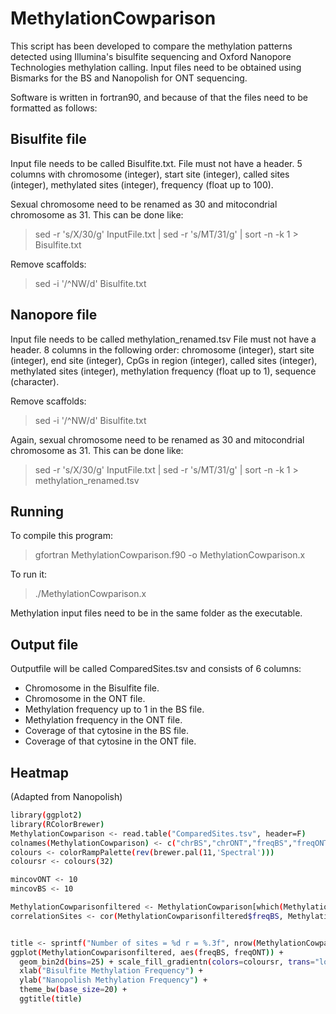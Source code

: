 # MethylationCowparison

This script has been developed to compare the methylation patterns detected using Illumina's bisulfite sequencing and Oxford Nanopore Technologies methylation calling.
Input files need to be obtained using Bismarks for the BS and Nanopolish for ONT sequencing. 

Software is written in fortran90, and because of that the files need to be formatted as follows:

## Bisulfite file
Input file needs to be called Bisulfite.txt. 
File must not have a header.
5 columns with chromosome (integer), start site (integer), called sites (integer), methylated sites (integer), frequency (float up to 100).

Sexual chromosome need to be renamed as 30 and mitocondrial chromosome as 31. This can be done like:
> sed -r 's/X/30/g' InputFile.txt | sed -r 's/MT/31/g' | sort -n -k 1 > Bisulfite.txt
 
Remove scaffolds: 
> sed -i '/^NW/d' Bisulfite.txt

## Nanopore file
Input file needs to be called methylation_renamed.tsv
File must not have a header.
8 columns in the following order: chromosome (integer), start site (integer), end site (integer), CpGs in region (integer), called sites (integer), methylated sites (integer), methylation frequency (float up to 1), sequence (character).

Remove scaffolds: 
> sed -i '/^NW/d' Bisulfite.txt

Again, sexual chromosome need to be renamed as 30 and mitocondrial chromosome as 31. This can be done like:
> sed -r 's/X/30/g' InputFile.txt | sed -r 's/MT/31/g' | sort -n -k 1 > methylation_renamed.tsv


## Running
To compile this program:
> gfortran MethylationCowparison.f90 -o MethylationCowparison.x

To run it:
> ./MethylationCowparison.x

Methylation input files need to be in the same folder as the executable.


## Output file
Outputfile will be called ComparedSites.tsv and consists of 6 columns: 

- Chromosome in the Bisulfite file.
- Chromosome in the ONT file.
- Methylation frequency up to 1 in the BS file.
- Methylation frequency in the ONT file.
- Coverage of that cytosine in the BS file.
- Coverage of that cytosine in the ONT file. 

## Heatmap
(Adapted from Nanopolish)
```sh
library(ggplot2)
library(RColorBrewer)
MethylationCowparison <- read.table("ComparedSites.tsv", header=F)
colnames(MethylationCowparison) <- c("chrBS","chrONT","freqBS","freqONT","covBS","covONT")
colours <- colorRampPalette(rev(brewer.pal(11,'Spectral')))
coloursr <- colours(32)

mincovONT <- 10
mincovBS <- 10 

MethylationCowparisonfiltered <- MethylationCowparison[which(MethylationCowparison$covONT>=mincovONT&MethylationCowparison$covBS>=mincovBS),]
correlationSites <- cor(MethylationCowparisonfiltered$freqBS, MethylationCowparisonfiltered$freqONT)


title <- sprintf("Number of sites = %d r = %.3f", nrow(MethylationCowparisonfiltered), correlationSites)
ggplot(MethylationCowparisonfiltered, aes(freqBS, freqONT)) +
  geom_bin2d(bins=25) + scale_fill_gradientn(colors=coloursr, trans="log10") +
  xlab("Bisulfite Methylation Frequency") +
  ylab("Nanopolish Methylation Frequency") +
  theme_bw(base_size=20) +
  ggtitle(title)

```
